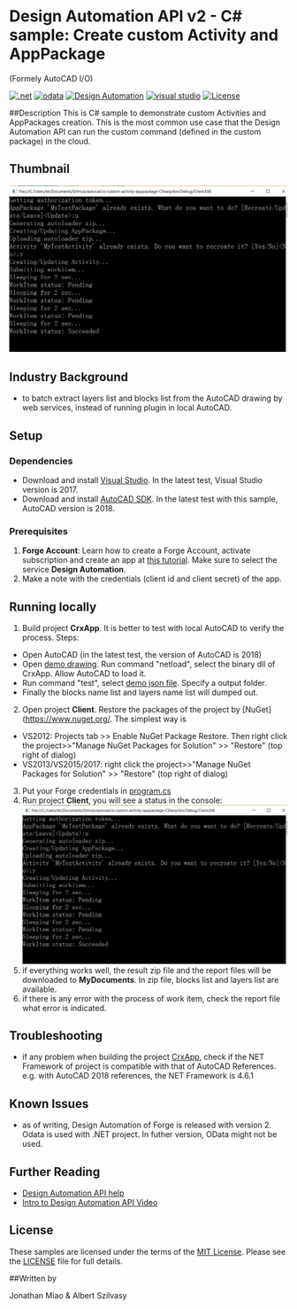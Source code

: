 # Design Automation API v2 - C# sample: Create custom Activity and AppPackage
(Formely AutoCAD I/O)

[![.net](https://img.shields.io/badge/.net-4.5-green.svg)](http://www.microsoft.com/en-us/download/details.aspx?id=30653)
[![odata](https://img.shields.io/badge/odata-4.0-yellow.svg)](http://www.odata.org/documentation/)
[![Design Automation](https://img.shields.io/badge/Design%20Automation-v2-green.svg)](http://developer.autodesk.com/)
[![visual studio](https://img.shields.io/badge/visual%20studio-2015%2F2017-yellowgreen.svg)](https://www.visualstudio.com/)
[![License](https://img.shields.io/:license-mit-red.svg)](http://opensource.org/licenses/MIT)

##Description
This is C# sample to demonstrate custom Activities and AppPackages creation. This is the most
common use case that the Design Automation API can run the custom command (defined in the custom package) in the cloud.

## Thumbnail
![thumbnail](/thumbnail.png) 

## Industry Background
* to batch extract layers list and blocks list from the AutoCAD drawing by web services, instead of running plugin in local AutoCAD.

## Setup

### Dependencies 
* Download and install [Visual Studio](https://visualstudio.microsoft.com/downloads/). In the latest test, Visual Studio version is 2017.
* Download and install [AutoCAD SDK](https://www.autodesk.com/developer-network/platform-technologies/autocad). In the latest test with this sample, AutoCAD version is 2018.

### Prerequisites
1. **Forge Account**: Learn how to create a Forge Account, activate subscription and create an app at [this tutorial](http://learnforge.autodesk.io/#/account/). Make sure to select the service **Design Automation**.
2. Make a note with the credentials (client id and client secret) of the app. 

## Running locally  
1. Build project **CrxApp**. It is better to test with local AutoCAD to verify the process. Steps:
  * Open AutoCAD (in the latest test, the version of AutoCAD is 2018)
  * Open [demo drawing](demofiles/demodrawing.dwg). Run command "netload", select the binary dll of CrxApp. Allow AutoCAD to load it.
  * Run command "test", select [demo json file](demofiles/demojson.json). Specify a output folder. 
  * Finally the blocks name list and layers name list will dumped out.
2. Open project **Client**. Restore the packages of the project by [NuGet](https://www.nuget.org/. The simplest way is
  * VS2012: Projects tab >> Enable NuGet Package Restore. Then right click the project>>"Manage NuGet Packages for Solution" >> "Restore" (top right of dialog)
  * VS2013/VS2015/2017:  right click the project>>"Manage NuGet Packages for Solution" >> "Restore" (top right of dialog)
3. Put your Forge credentials in [program.cs](./Program.cs) 
4. Run project **Client**, you will see a status in the console:
![thumbnail](demofiles/IORunning.png)
5. if everything works well,  the result zip file and the report files will be downloaded to **MyDocuments**. In zip file, blocks list and layers list are available.
6. if there is any error with the process of work item, check the report file what error is indicated. 

## Troubleshooting
* if any problem when building the project [CrxApp](CrxApp), check if the NET Framework of project is compatible with that of AutoCAD References. e.g. with AutoCAD 2018 references, the NET Framework is 4.6.1

## Known Issues
* as of writing, Design Automation of Forge is released with version 2. Odata is used with .NET project. In futher version, OData might not be used. 


## Further Reading 
* [Design Automation API help](https://forge.autodesk.com/en/docs/design-automation/v2/developers_guide/overview/)
 * [ Intro to Design Automation API Video](https://www.youtube.com/watch?v=GWsJM344CJE&t=107s)

## License

These samples are licensed under the terms of the [MIT License](http://opensource.org/licenses/MIT). Please see the [LICENSE](LICENSE) file for full details.

##Written by 

Jonathan Miao & Albert Szilvasy
